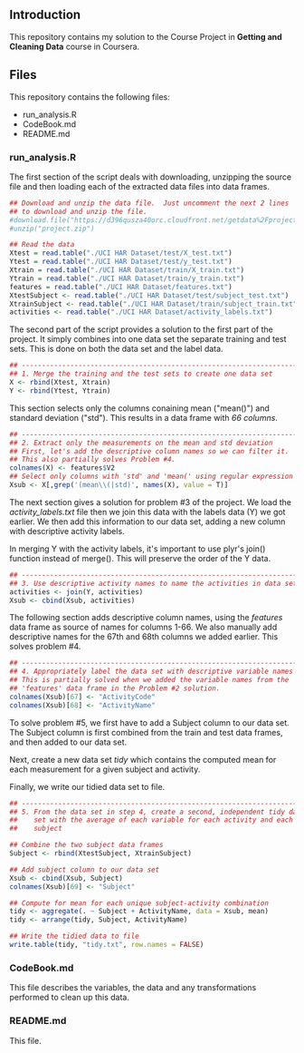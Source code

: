 ## Introduction
This repository contains my solution to the Course Project in **Getting and Cleaning Data** course in Coursera.

## Files
This repository contains the following files:

* run_analysis.R
* CodeBook.md
* README.md

### run_analysis.R
The first section of the script deals with downloading, unzipping the source file and then loading each of the extracted data files into data frames.

~~~R
## Download and unzip the data file.  Just uncomment the next 2 lines
## to download and unzip the file.
#download.file("https://d396qusza40orc.cloudfront.net/getdata%2Fprojectfiles%2FUCI%20HAR%20Dataset.zip", destfile = "project.zip", method = "curl")
#unzip("project.zip")

## Read the data
Xtest = read.table("./UCI HAR Dataset/test/X_test.txt")
Ytest = read.table("./UCI HAR Dataset/test/y_test.txt")
Xtrain = read.table("./UCI HAR Dataset/train/X_train.txt")
Ytrain = read.table("./UCI HAR Dataset/train/y_train.txt")
features = read.table("./UCI HAR Dataset/features.txt")
XtestSubject <- read.table("./UCI HAR Dataset/test/subject_test.txt")
XtrainSubject <- read.table("./UCI HAR Dataset/train/subject_train.txt")
activities <- read.table("./UCI HAR Dataset/activity_labels.txt")
~~~

The second part of the script provides a solution to the first part of the project.  It simply combines into one data set the separate training and test sets.  This is done on both the data set and the label data.

~~~R
## ----------------------------------------------------------------------
## 1. Merge the training and the test sets to create one data set
X <- rbind(Xtest, Xtrain)
Y <- rbind(Ytest, Ytrain)
~~~

This section selects only the columns conaining mean ("mean()") and standard deviation ("std").  This results in a data frame with *66 columns*.

~~~R
## ----------------------------------------------------------------------
## 2. Extract only the measurements on the mean and std deviation
## First, let's add the descriptive column names so we can filter it.
## This also partially solves Problem #4.
colnames(X) <- features$V2
## Select only columns with 'std' and 'mean(' using regular expression
Xsub <- X[,grep('(mean\\(|std)', names(X), value = T)]
~~~

The next section gives a solution for problem #3 of the project.  We load the *activity_labels.txt* file then we join this data with the labels data (Y) we got earlier.  We then add this information to our data set, adding a new column with descriptive activity labels.

In merging Y with the activity labels, it's important to use plyr's join() function instead of merge().  This will preserve the order of the Y data.

~~~R
## ----------------------------------------------------------------------
## 3. Use descriptive activity names to name the activities in data set.  
activities <- join(Y, activities)
Xsub <- cbind(Xsub, activities)
~~~

The following section adds descriptive column names, using the *features* data frame as source of names for columns 1-66.  We also manually add descriptive names for the 67th and 68th columns we added earlier.  This solves problem #4.

~~~R
## ----------------------------------------------------------------------
## 4. Appropriately label the data set with descriptive variable names
## This is partially solved when we added the variable names from the 
## 'features' data frame in the Problem #2 solution.
colnames(Xsub)[67] <- "ActivityCode"
colnames(Xsub)[68] <- "ActivityName"
~~~

To solve problem #5, we first have to add a Subject column to our data set.  The Subject column is first combined from the train and test data frames, and then added to our data set.

Next, create a new data set *tidy* which contains the computed mean for each measurement for a given subject and activity.

Finally, we write our tidied data set to file.

~~~R
## ----------------------------------------------------------------------
## 5. From the data set in step 4, create a second, independent tidy data
##    set with the average of each variable for each activity and each
##    subject

## Combine the two subject data frames
Subject <- rbind(XtestSubject, XtrainSubject)

## Add subject column to our data set
Xsub <- cbind(Xsub, Subject)
colnames(Xsub)[69] <- "Subject"

## Compute for mean for each unique subject-activity combination
tidy <- aggregate(. ~ Subject + ActivityName, data = Xsub, mean)
tidy <- arrange(tidy, Subject, ActivityName)

## Write the tidied data to file
write.table(tidy, "tidy.txt", row.names = FALSE)
~~~

### CodeBook.md
This file describes the variables, the data and any transformations performed to clean up this data.

### README.md
This file.